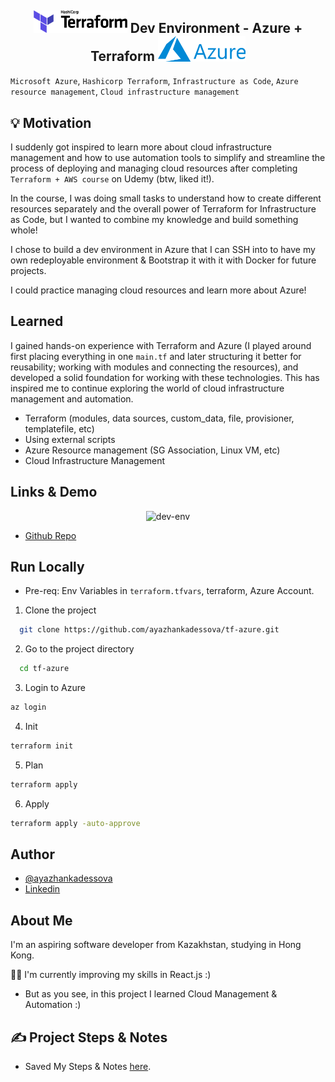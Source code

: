 <h2 align="center">
 <img src="screenshots/1280px-Terraform_Logo.svg.png" width="150"> Dev Environment - Azure +  Terraform <img src="screenshots/Microsoft_Azure_Logo.png" alt="OpenAI Logo" width="140"> 
</h2>

`Microsoft Azure`, `Hashicorp Terraform`, `Infrastructure as Code`, `Azure resource management`, `Cloud infrastructure management`

## 💡 Motivation

I suddenly got inspired to learn more about cloud infrastructure management and how to use automation tools to simplify and streamline the process of deploying and managing cloud resources after completing `Terraform + AWS course` on Udemy (btw, liked it!).

In the course, I was doing small tasks to understand how to create different resources separately and the overall power of Terraform for Infrastructure as Code, but I wanted to combine my knowledge and build something whole!

I chose to build a dev environment in Azure that I can SSH into to have my own redeployable environment & Bootstrap it with it with Docker for future projects.

I could practice managing cloud resources and learn more about Azure!

## Learned

I gained hands-on experience with Terraform and Azure (I played around first placing everything in one `main.tf` and later structuring it better for reusability; working with modules and connecting the resources), and developed a solid foundation for working with these technologies. This has inspired me to continue exploring the world of cloud infrastructure management and automation.

- Terraform (modules, data sources, custom_data, file, provisioner, templatefile, etc)
- Using external scripts
- Azure Resource management (SG Association, Linux VM, etc)
- Cloud Infrastructure Management

## Links & Demo

<p align="center">
  <img src="https://github.com/ayazhankadessova/tf-azure/assets/86869537/34ccf031-aa03-4327-a0ef-4a2d3542d5a8" alt="dev-env" width="500"/>
</p>

- [Github Repo](https://github.com/ayazhankadessova/tf-azure)

## Run Locally

- Pre-req: Env Variables in `terraform.tfvars`, terraform, Azure Account.

1. Clone the project

```bash
  git clone https://github.com/ayazhankadessova/tf-azure.git
```

2. Go to the project directory

```bash
  cd tf-azure
```

3. Login to Azure

```bash
az login
```

4. Init

```bash
terraform init
```

5. Plan

```bash
terraform apply
```

6. Apply

```bash
terraform apply -auto-approve
```

## Author

- [@ayazhankadessova](https://github.com/ayazhankadessova)
- [Linkedin](https://www.linkedin.com/in/ayazhankad/)

## About Me

I'm an aspiring software developer from Kazakhstan, studying in Hong Kong.

👩‍💻 I'm currently improving my skills in React.js :)

- But as you see, in this project I learned Cloud Management & Automation :)

## ✍️ Project Steps & Notes

- Saved My Steps & Notes [here](https://github.com/ayazhankadessova/tf-azure/blob/main/Notes.md).
